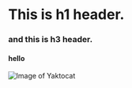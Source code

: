 # This is h1 header.
### and this is h3 header.
#### hello

![Image of Yaktocat](https://octodex.github.com/images/yaktocat.png)
